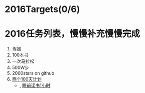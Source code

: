 # 2016Targets(0/6)
# 2016任务列表，慢慢补充慢慢完成
1. 驾照
2. 100本书
3. 一次马拉松
4. 500W步
5. 2000stars on github
6. [两个100天计划][1]
	- [ ]() [睡前读书1小时][3]

[1]:	100days
[3]:	100days/reading.md